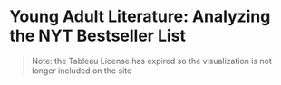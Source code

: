 # Young Adult Literature: Analyzing the NYT Bestseller List

> Note: the Tableau License has expired so the visualization is not longer included on the site 

